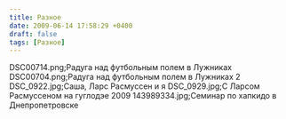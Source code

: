```yaml
---
title: Разное
date: 2009-06-14 17:58:29 +0400
draft: false
tags: [Разное]
---
```

DSC00714.png;Радуга над футбольным полем в Лужниках 
DSC00704.png;Радуга над футбольным полем в Лужниках 2
DSC_0922.jpg;Саша, Ларс Расмуссен и я
DSC_0929.jpg;С Ларсом Расмуссеном на гуглодэе 2009
143989334.jpg;Семинар по хапкидо в Днепропетровске
  